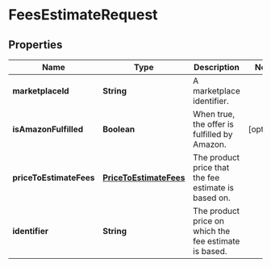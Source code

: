 
# FeesEstimateRequest

## Properties
Name | Type | Description | Notes
------------ | ------------- | ------------- | -------------
**marketplaceId** | **String** | A marketplace identifier. | 
**isAmazonFulfilled** | **Boolean** | When true, the offer is fulfilled by Amazon. |  [optional]
**priceToEstimateFees** | [**PriceToEstimateFees**](PriceToEstimateFees.md) | The product price that the fee estimate is based on. | 
**identifier** | **String** | The product price on which the fee estimate is based. | 



